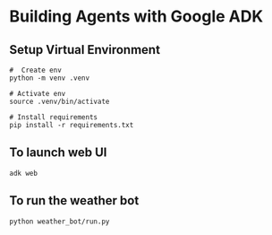 # Building Agents with Google ADK

## Setup Virtual Environment
```
#  Create env
python -m venv .venv

# Activate env
source .venv/bin/activate

# Install requirements
pip install -r requirements.txt
```

## To launch web UI
```
adk web
```

## To run the weather bot
```
python weather_bot/run.py
```